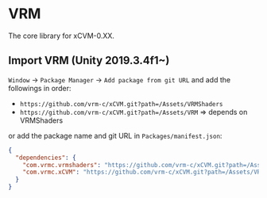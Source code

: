 # VRM

The core library for xCVM-0.XX.

## Import VRM (Unity 2019.3.4f1~)

`Window` -> `Package Manager` -> `Add package from git URL` and add the followings in order: 

* `https://github.com/vrm-c/xCVM.git?path=/Assets/VRMShaders`
* `https://github.com/vrm-c/xCVM.git?path=/Assets/VRM` => depends on VRMShaders

or add the package name and git URL in `Packages/manifest.json`:

```json
{
  "dependencies": {
    "com.vrmc.vrmshaders": "https://github.com/vrm-c/xCVM.git?path=/Assets/VRMShaders",
    "com.vrmc.xCVM": "https://github.com/vrm-c/xCVM.git?path=/Assets/VRM",
  }
}
```
